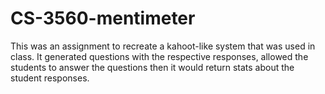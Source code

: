 # CS-3560-mentimeter
This was an assignment to recreate a kahoot-like system that was used in class. It generated questions with the respective responses, allowed the students to answer the questions
then it would return stats about the student responses. 
